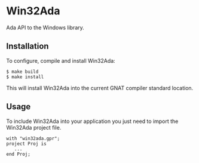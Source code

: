 Win32Ada
========

Ada API to the Windows library.

Installation
------------

To configure, compile and install Win32Ada:

```
$ make build
$ make install
```

This will install Win32Ada into the current GNAT compiler standard
location.

Usage
-----

To include Win32Ada into your application you just need to import
the Win32Ada project file.

```
with "win32ada.gpr";
project Proj is
   ...
end Proj;
```
